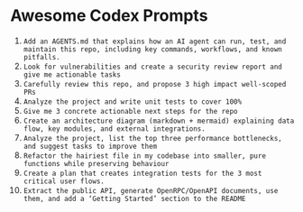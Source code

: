 # Awesome Codex Prompts

1. `Add an AGENTS.md that explains how an AI agent can run, test, and maintain this repo, including key commands, workflows, and known pitfalls.`
1. `Look for vulnerabilities and create a security review report and give me actionable tasks`
1. `Carefully review this repo, and propose 3 high impact well-scoped PRs`
1. `Analyze the project and write unit tests to cover 100%`
1. `Give me 3 concrete actionable next steps for the repo`
1. `Create an architecture diagram (markdown + mermaid) explaining data flow, key modules, and external integrations.`
1. `Analyze the project, list the top three performance bottlenecks, and suggest tasks to improve them`
1. `Refactor the hairiest file in my codebase into smaller, pure functions while preserving behaviour`
1. `Create a plan that creates integration tests for the 3 most critical user flows.`
1. `Extract the public API, generate OpenRPC/OpenAPI documents, use them, and add a ‘Getting Started’ section to the README`
